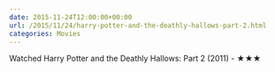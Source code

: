 ```yaml
---
date: 2015-11-24T12:00:00+00:00
url: /2015/11/24/harry-potter-and-the-deathly-hallows-part-2.html
categories: Movies
---
```

Watched Harry Potter and the Deathly Hallows: Part 2 (2011) - ★★★




